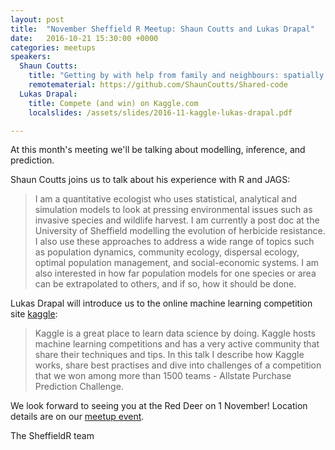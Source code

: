 ```yaml
---
layout: post
title:  "November Sheffield R Meetup: Shaun Coutts and Lukas Drapal"
date:   2016-10-21 15:30:00 +0000
categories: meetups
speakers: 
  Shaun Coutts:
    title: "Getting by with help from family and neighbours: spatially and phylogenetically lagged models in R (with a bit of JAGS)"
    remotematerial: https://github.com/ShaunCoutts/Shared-code
  Lukas Drapal:
    title: Compete (and win) on Kaggle.com
    localslides: /assets/slides/2016-11-kaggle-lukas-drapal.pdf

---
```

At this month's meeting we'll be talking about modelling, inference, and prediction.

Shaun Coutts joins us to talk about his experience with R and JAGS:

> I am a quantitative ecologist who uses statistical, analytical and simulation models to look at pressing environmental issues such as invasive species and wildlife harvest. I am currently a post doc at the University of Sheffield modelling the evolution of herbicide resistance. I also use these approaches to address a wide range of topics such as population dynamics, community ecology, dispersal ecology, optimal population management, and social-economic systems. I am also interested in how far population models for one species or area can be extrapolated to others, and if so, how it should be done.

Lukas Drapal will introduce us to the online machine learning competition site [kaggle](http://kaggle.com):

> Kaggle is a great place to learn data science by doing. Kaggle hosts machine learning competitions and has a very active community that share their techniques and tips. In this talk I describe how Kaggle works, share best practises and dive into challenges of a competition that we won among more than 1500 teams - Allstate Purchase Prediction Challenge.


We look forward to seeing you at the Red Deer on 1 November! Location details are on our [meetup event](https://www.meetup.com/SheffieldR-Sheffield-R-Users-Group/events/235018288/).

The SheffieldR team

